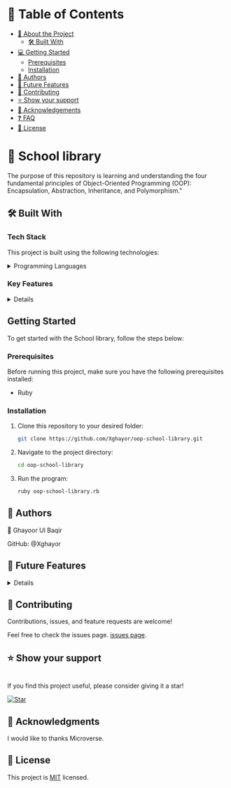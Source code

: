 
# 📗 Table of Contents

- [📖 About the Project](#about-project)
  - [🛠 Built With](#built-with)
- [💻 Getting Started](#getting-started)
  - [Prerequisites](#prerequisites)
  - [Installation](#installation)
- [👥 Authors](#authors)
- [🔭 Future Features](#future-features)
- [🤝 Contributing](#contributing)
- [⭐️ Show your support](#support)
- [🙏 Acknowledgements](#acknowledgements)
- [❓ FAQ](#faq)
- [📝 License](#license)

<!-- PROJECT DESCRIPTION -->

# 📖 School library <a name="about-project"></a>

The purpose of this repository is learning and understanding the four fundamental principles of Object-Oriented Programming (OOP): Encapsulation, Abstraction, Inheritance, and Polymorphism."

## 🛠 Built With <a name="built-with"></a>

### Tech Stack

This project is built using the following technologies:

<details>
<summary>Programming Languages</summary>
  <ul>
    <li>Ruby</li>
  </ul>
</details>

### Key Features <a name="key-features"></a>

<details>
  <ul>
    <li>Creation of Person, Student and Teacher classes</li>
  </ul>
</details>


<!-- GETTING STARTED -->

## Getting Started <a name="getting-started"></a>

To get started with the School library, follow the steps below:

### Prerequisites

Before running this project, make sure you have the following prerequisites installed:

- Ruby

### Installation <a name="installation"></a>

1. Clone this repository to your desired folder:

   ```sh
   git clone https://github.com/Xghayor/oop-school-library.git

2. Navigate to the project directory:

    ```sh
    cd oop-school-library
3. Run the program:
    ```sh
    ruby oop-school-library.rb

<!-- AUTHORS -->

## 👥 Authors <a name="authors"></a>
👤 Ghayoor Ul Baqir

GitHub: @Xghayor<br>

## 🔭 Future Features <a name="future-features"></a>

<details>
  <ul>
    <li>Real-time student stats</li>
    <li>Library stats</li>
    <li>Console app</li>
  </ul>
</details>

<!-- CONTRIBUTING -->
## 🤝 Contributing <a name="contributing"></a>

Contributions, issues, and feature requests are welcome!

Feel free to check the issues page.
[issues page](https://github.comXghayor/oop-school-library/issues).

## ⭐️ Show your support <a name="support"></a>
<br>
If you find this project useful, please consider giving it a star!

[![Star](https://img.shields.io/github/stars/Xghayor/oop-school-library?style=social)](https://github.com/Xghayor/oop-school-library)


<!-- ACKNOWLEDGEMENTS -->
## 🙏 Acknowledgments <a name="acknowledgements"></a>
I would like to thanks Microverse.

<!-- LICENSE -->
## 📝 License <a name="license"></a>
This project is [MIT](./LICENSE) licensed.